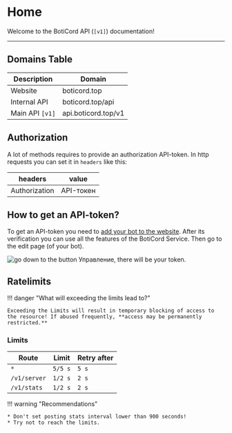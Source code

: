 # Home
Welcome to the BotiCord API (`[v1]`) documentation!
____

## Domains Table

|      Description      |       Domain      |
| ------------------ | -----------------|
|     Website   |   boticord.top   |
|   Internal API   | boticord.top/api |
| Main API `[v1]` | api.boticord.top/v1 |

## Authorization
A lot of methods requires to provide an authorization API-token.
In http requests you can set it in `headers` like this:

|      headers      |       value     |
| ------------------ | -----------------|
|   Authorization   |   API-токен   |

## How to get an API-token?
To get an API-token you need to [add your bot to the website](https://boticord.top/add). After its verification you can use all the features of the BotiCord Service. Then go to the edit page (of your bot).

![go down to the button `Управление`, there will be your token.](https://media.discordapp.net/attachments/928734933814497343/944137133566873610/assets2F-MTA7c_niON-8K1DJnTo2F-MTABScExbNNnpikgHHy2F-MTAC6usAOw1DVq4gq1z2Fimage.png)

## Ratelimits

!!! danger "What will exceeding the limits lead to?"

    Exceeding the Limits will result in temporary blocking of access to the resource! If abused frequently, **access may be permanently restricted.**

### Limits

| Route  | Limit |  Retry after |
| ------|-------|----------------|
| `*` | `5/5 s` | `5 s` |
| `/v1/server` | `1/2 s` | `2 s` |
| `/v1/stats` | `1/2 s` | `2 s` |

!!! warning "Recommendations"

    * Don't set posting stats interval lower than 900 seconds!
    * Try not to reach the limits.


